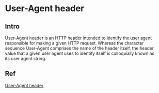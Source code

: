 # User-Agent header
## Intro
User-Agent header is an HTTP header intended to identify the user agent responsible for making a given HTTP request. Whereas the character sequence User-Agent comprises the name of the header itself, the header value that a given user agent uses to identify itself is colloquially known as its user agent string.

## Ref
[User-Agent header](https://en.wikipedia.org/wiki/User-Agent_header)
